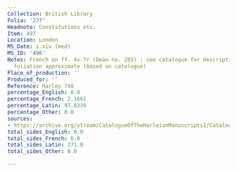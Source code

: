 ```yaml
---
Collection: British Library
Folia: '277'
Headnote: Constitutions etc.
Item: 497
Location: London
MS_Date: s.xiv (med)
MS_ID: '496'
Notes: French on ff. 4v-7r (Dean no. 285) ; see catalogue for description ; total
  foliation approximate (based on catalogue)
Place_of_production: ''
Produced_for: ''
Reference: Harley 740
percentage_English: 0.0
percentage_French: 2.1661
percentage_Latin: 97.8339
percentage_Other: 0.0
sources:
- https://archive.org/stream/CatalogueOfTheHarleianManuscripts1/Catalogue_of_the_Harleian_Manuscripts_1#page/n477/mode/1up
total_sides_English: 0.0
total_sides_French: 6.0
total_sides_Latin: 271.0
total_sides_Other: 0.0

---
```

